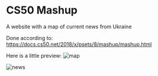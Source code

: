# CS50 Mashup

A website with a map of current news from Ukraine

Done according to: https://docs.cs50.net/2018/x/psets/8/mashup/mashup.html

Here is a little preview:
![map](https://user-images.githubusercontent.com/8442867/46262507-fd035900-c50a-11e8-9ac3-e16de83773b1.png)

![news](https://user-images.githubusercontent.com/8442867/46262524-2ae89d80-c50b-11e8-9c7b-9ad3c8f91260.png)

